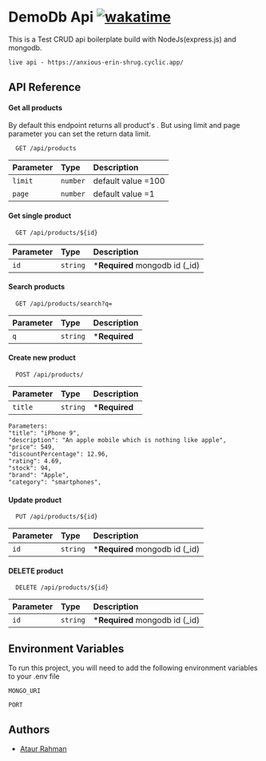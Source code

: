 # DemoDb Api [![wakatime](https://wakatime.com/badge/user/fa185e46-0344-4585-b3ad-55f0e4fd8daf/project/f01b6a46-92c4-4817-aebb-675b7cbb61d4.svg)](https://wakatime.com/badge/user/fa185e46-0344-4585-b3ad-55f0e4fd8daf/project/f01b6a46-92c4-4817-aebb-675b7cbb61d4)
This is a Test CRUD api boilerplate build with NodeJs(express.js) and mongodb.

```markdown
live api - https://anxious-erin-shrug.cyclic.app/
```

## API Reference

#### Get all products

By default this endpoint returns all product's . But using limit and page parameter you can set the return data limit.

```http
  GET /api/products
```

| Parameter | Type     | Description        |
|:----------|:---------|:-------------------|
| `limit`   | `number` | default value =100 |
| `page`    | `number` | default value =1   |

#### Get single product

```http
  GET /api/products/${id}
```

| Parameter | Type     | Description                    |
|:----------|:---------|:-------------------------------|
| `id`      | `string` | ***Required** mongodb id (_id) |

#### Search products

```http
  GET /api/products/search?q=
```

| Parameter | Type     | Description   |
|:----------|:---------|:--------------|
| `q`       | `string` | ***Required** |

#### Create new product

```http
  POST /api/products/
```

| Parameter | Type     | Description   |
|:----------|:---------|:--------------|
| `title`   | `string` | ***Required** |

```http
Parameters:
"title": "iPhone 9",
"description": "An apple mobile which is nothing like apple",
"price": 549,
"discountPercentage": 12.96,
"rating": 4.69,
"stock": 94,
"brand": "Apple",
"category": "smartphones",
```

#### Update product

```http
  PUT /api/products/${id}
```

| Parameter | Type     | Description                    |
|:----------|:---------|:-------------------------------|
| `id`      | `string` | ***Required** mongodb id (_id) |

#### DELETE product

```http
  DELETE /api/products/${id}
```

| Parameter | Type     | Description                    |
|:----------|:---------|:-------------------------------|
| `id`      | `string` | ***Required** mongodb id (_id) |

## Environment Variables

To run this project, you will need to add the following environment variables to your .env file

`MONGO_URI`

`PORT`

## Authors

- [Ataur Rahman](https://www.github.com/ataur39n-sharif)

